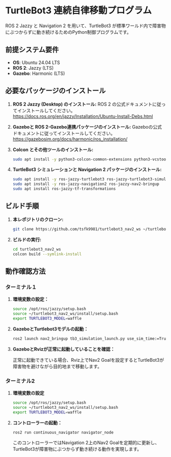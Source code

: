 # TurtleBot3 連続自律移動プログラム

ROS 2 Jazzy と Navigation 2 を用いて、TurtleBot3 が標準ワールド内で障害物にぶつからずに動き続けるためのPython制御プログラムです。

## 前提システム要件

* **OS**: Ubuntu 24.04 LTS
* **ROS 2**: Jazzy (LTS)
* **Gazebo**: Harmonic (LTS)

## 必要なパッケージのインストール

1.  **ROS 2 Jazzy (Desktop) のインストール:**
    ROS 2 の公式ドキュメントに従ってインストールしてください。
    https://docs.ros.org/en/jazzy/Installation/Ubuntu-Install-Debs.html

2.  **Gazeboと ROS 2-Gazebo連携パッケージのインストール:**
    Gazeboの公式ドキュメントに従ってインストールしてください。
    https://gazebosim.org/docs/harmonic/ros_installation/

3.  **Colcon とその他ツールのインストール:**
    ```bash
    sudo apt install -y python3-colcon-common-extensions python3-vcstool git
    ```

4.  **TurtleBot3 シミュレーションと Navigation 2 パッケージのインストール:**
    ```bash
    sudo apt install -y ros-jazzy-turtlebot3 ros-jazzy-turtlebot3-simulations
    sudo apt install -y ros-jazzy-navigation2 ros-jazzy-nav2-bringup
    sudo apt install ros-jazzy-tf-transformations
    ```

## ビルド手順

1.  **本レポジトリのクローン:**
    ```bash
    git clone https://github.com/tsfk9981/turtlebot3_nav2_ws ~/turtlebot3_nav2_ws

2.  **ビルドの実行:**
    ```bash
    cd turtlebot3_nav2_ws
    colcon build --symlink-install
    ```

## 動作確認方法

### ターミナル１
1.  **環境変数の設定：**
    ```bash
    source /opt/ros/jazzy/setup.bash
    source ~/turtlebot3_nav2_ws/install/setup.bash
    export TURTLEBOT3_MODEL=waffle
    ```

2.  **GazeboとTurtlebot3モデルの起動：**
    ```bash
    ros2 launch nav2_bringup tb3_simulation_launch.py use_sim_time:=True headless:=False slam:=True
    ```

3.  **GazeboとRvizが正常に起動していることを確認：**
    
    正常に起動できている場合、Rviz上でNav2 Goalを設定するとTurtleBot3が障害物を避けながら目的地まで移動します。

### ターミナル2
1.  **環境変数の設定**
    ```bash
    source /opt/ros/jazzy/setup.bash
    source ~/turtlebot3_nav2_ws/install/setup.bash
    export TURTLEBOT3_MODEL=waffle
    ```

2.  **コントローラーの起動：**
    ```bash
    ros2 run continuous_navigator navigator_node
    ```
    このコントローラーではNavigation 2上のNav2 Goalを定期的に更新し、TurtleBot3が障害物にぶつからず動き続ける動作を実現します。
